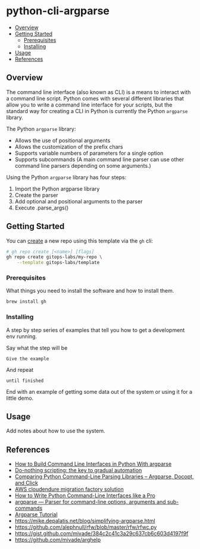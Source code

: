 # python-cli-argparse
- [Overview](#overview)
- [Getting Started](#getting-started)
  - [Prerequisites](#prerequisites)
  - [Installing](#installing)
- [Usage](#usage)
- [References](#references)

## Overview

The command line interface (also known as CLI) is a means to interact with a command line script. Python comes with several different libraries that allow you to write a command line interface for your scripts, but the standard way for creating a CLI in Python is currently the Python `argparse` library.

The Python `argparse` library:

- Allows the use of positional arguments
- Allows the customization of the prefix chars
- Supports variable numbers of parameters for a single option
- Supports subcommands (A main command line parser can use other command line parsers depending on some arguments.)

Using the Python `argparse` library has four steps:

1. Import the Python argparse library
2. Create the parser
3. Add optional and positional arguments to the parser
4. Execute .parse_args()

## Getting Started

You can [create](https://cli.github.com/manual/gh_repo_create) a new repo using this template via the `gh` cli:

```bash
# gh repo create [<name>] [flags]
gh repo create gitops-labs/my-repo \
    --template gitops-labs/template
```

### Prerequisites

What things you need to install the software and how to install them.

```bash
brew install gh
```

### Installing

A step by step series of examples that tell you how to get a development env running.

Say what the step will be

```
Give the example
```

And repeat

```
until finished
```

End with an example of getting some data out of the system or using it for a little demo.

## Usage

Add notes about how to use the system.

## References

- [How to Build Command Line Interfaces in Python With argparse](https://realpython.com/command-line-interfaces-python-argparse/#what-is-a-command-line-interface)
- [Do-nothing scripting: the key to gradual automation](https://blog.danslimmon.com/2019/07/15/do-nothing-scripting-the-key-to-gradual-automation/)
- [Comparing Python Command-Line Parsing Libraries – Argparse, Docopt, and Click](https://realpython.com/comparing-python-command-line-parsing-libraries-argparse-docopt-click/)
- [AWS cloudendure migration factory solution](https://github.com/awslabs/aws-cloudendure-migration-factory-solution)
- [How to Write Python Command-Line Interfaces like a Pro](https://towardsdatascience.com/how-to-write-python-command-line-interfaces-like-a-pro-f782450caf0d)
- [argparse — Parser for command-line options, arguments and sub-commands](https://docs.python.org/3/library/argparse.html)
- [Argparse Tutorial](https://docs.python.org/3/howto/argparse.html)
- https://mike.depalatis.net/blog/simplifying-argparse.html
- https://github.com/alephnull/rfw/blob/master/rfw/rfwc.py
- https://gist.github.com/mivade/384c2c41c3a29c637cb6c603d4197f9f
- https://github.com/mivade/arghelp

